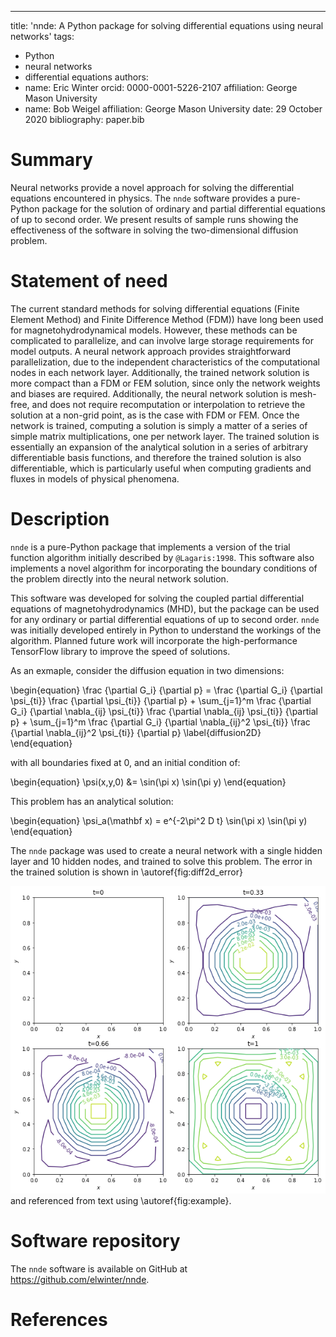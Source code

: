 ---
title: 'nnde: A Python package for solving differential equations using neural networks'
tags:
  - Python
  - neural networks
  - differential equations
authors:
  - name: Eric Winter
    orcid: 0000-0001-5226-2107
    affiliation: George Mason University
  - name: Bob Weigel
    affiliation: George Mason University
date: 29 October 2020
bibliography: paper.bib

# Summary

Neural networks provide a novel approach for solving the differential equations encountered in physics. The `nnde` software provides a pure-Python package for the solution of ordinary and partial differential equations of up to second order. We present results of sample runs showing the effectiveness of the software in solving the two-dimensional diffusion problem.

# Statement of need

The current standard methods for solving differential equations (Finite Element Method) and Finite Difference Method (FDM)) have long been used for magnetohydrodynamical models. However, these methods can be complicated to parallelize, and can involve large storage requirements for model outputs. A neural network approach provides straightforward parallelization, due to the independent characteristics of the computational nodes in each network layer. Additionally, the trained network solution is more compact than a FDM or FEM solution, since only the network weights and biases are required. Additionally, the neural network solution is mesh-free, and does not require recomputation or interpolation to retrieve the solution at a non-grid point, as is the case with FDM or FEM. Once the network is trained, computing a solution is simply a matter of a series of simple matrix multiplications, one per network layer. The trained solution is essentially an expansion of the analytical solution in a series of arbitrary differentiable basis functions, and therefore the trained solution is also differentiable, which is particularly useful when computing gradients and fluxes in models of physical phenomena.

# Description

`nnde` is a pure-Python package that implements a version of the trial function algorithm initially described by `@Lagaris:1998`. This software also implements a novel algorithm for incorporating the boundary conditions of the problem directly into the neural network solution.

This software was developed for solving the coupled partial differential equations of magnetohydrodynamics (MHD), but the package can be used for any ordinary or partial differential equations of up to second order. `nnde` was initially developed entirely in Python to understand the workings of the algorithm. Planned future work will incorporate the high-performance TensorFlow library to improve the speed of solutions.

As an exmaple, consider the diffusion equation in two dimensions:

\begin{equation}
  \frac {\partial G_i} {\partial p} = \frac {\partial G_i} {\partial \psi_{ti}} \frac {\partial \psi_{ti}} {\partial p} + \sum_{j=1}^m \frac {\partial G_i} {\partial \nabla_{ij} \psi_{ti}} \frac {\partial \nabla_{ij} \psi_{ti}} {\partial p} + \sum_{j=1}^m \frac {\partial G_i} {\partial \nabla_{ij}^2 \psi_{ti}} \frac {\partial \nabla_{ij}^2 \psi_{ti}} {\partial p}
  \label{diffusion2D}
\end{equation}

with all boundaries fixed at $0$, and an initial condition of:

\begin{equation}
  \psi(x,y,0) &= \sin(\pi x) \sin(\pi y)
\end{equation}

This problem has an analytical solution:

\begin{equation}
  \psi_a(\mathbf x) = e^{-2\pi^2 D t} \sin(\pi x) \sin(\pi y)
\end{equation}

The `nnde` package was used to create a neural network with a single hidden layer and 10 hidden nodes, and trained to solve this problem. The error in the trained solution is shown in \autoref{fig:diff2d_error}

![Error in solution of 2-D diffusion problem using `nnde` with 10 nodes.\label{fig:diff2d_error}](figures/diff2d_error.png)
and referenced from text using \autoref{fig:example}.

# Software repository

The `nnde` software is available on GitHub at https://github.com/elwinter/nnde.

# References
